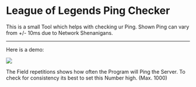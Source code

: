# League of Legends Ping Checker

This is a small Tool which helps with checking ur Ping.
Shown Ping can vary from +/- 10ms due to Network Shenanigans.

---
Here is a demo:

![](https://i.imgur.com/RavFqmr.gifv)

The Field repetitions shows how often the Program will Ping the Server.
To check for consistency its best to set this Number high. (Max. 1000)
